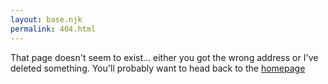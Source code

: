 ```yaml
---
layout: base.njk
permalink: 404.html
---
```


That page doesn't seem to exist... either you got the wrong address or I've deleted something. You'll probably want to head back to the <a href="/">homepage</a>
